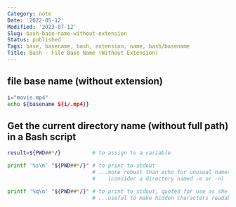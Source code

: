 ```yaml
---
Category: note
Date: '2022-05-12'
Modified: '2023-07-12'
Slug: bash-base-name-without-extension
Status: published
Tags: base, basename, bash, extension, name, bash/basename
Title: Bash - File Base Name (Without Extension)
---
```


## file base name (without extension)

```bash
i="movie.mp4"
echo ${basename ${i/.mp4}}
```

## Get the current directory name (without full path) in a Bash script

```bash
result=${PWD##*/}          # to assign to a variable

printf '%s\n' "${PWD##*/}" # to print to stdout
                           # ...more robust than echo for unusual names
                           #    (consider a directory named -e or -n)

printf '%q\n' "${PWD##*/}" # to print to stdout, quoted for use as shell input
                           # ...useful to make hidden characters readable.
```
